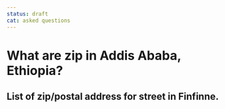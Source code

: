 ```yaml
---
status: draft
cat: asked questions
---
```


# What are zip in Addis Ababa, Ethiopia?
## List of zip/postal address for street in Finfinne.
